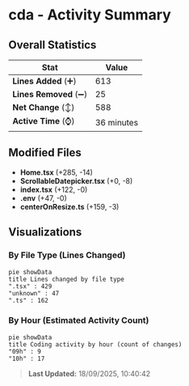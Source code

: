 # cda - Activity Summary 

## Overall Statistics

| Stat                   | Value                                                             |
| ---------------------- | ----------------------------------------------------------------- |
| **Lines Added** (➕)   | 613                                          |
| **Lines Removed** (➖) | 25                                        |
| **Net Change** (↕)    | 588                |
| **Active Time** (⌚)   | 36 minutes |


## Modified Files
- **Home.tsx** (+285, -14)
- **ScrollableDatepicker.tsx** (+0, -8)
- **index.tsx** (+122, -0)
- **.env** (+47, -0)
- **centerOnResize.ts** (+159, -3)

## Visualizations

### By File Type (Lines Changed)

```mermaid
pie showData
title Lines changed by file type
".tsx" : 429
"unknown" : 47
".ts" : 162
```

### By Hour (Estimated Activity Count)

```mermaid
pie showData
title Coding activity by hour (count of changes)
"09h" : 9
"10h" : 17
```


> **Last Updated:** 18/09/2025, 10:40:42